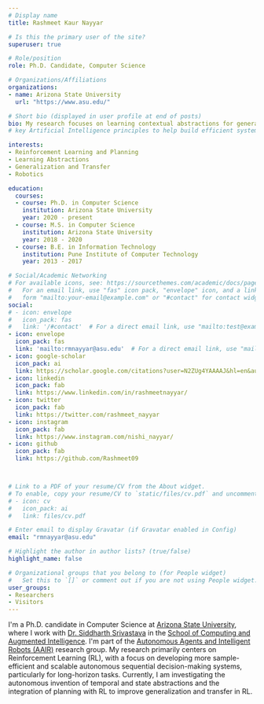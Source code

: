 ```yaml
---
# Display name
title: Rashmeet Kaur Nayyar

# Is this the primary user of the site?
superuser: true

# Role/position
role: Ph.D. Candidate, Computer Science

# Organizations/Affiliations
organizations:
- name: Arizona State University
  url: "https://www.asu.edu/"

# Short bio (displayed in user profile at end of posts)
bio: My research focuses on learning contextual abstractions for generalization in RL."
# key Artificial Intelligence principles to help build efficient systems that can reason about, plan, and act under uncertainty.

interests:
- Reinforcement Learning and Planning
- Learning Abstractions
- Generalization and Transfer
- Robotics

education:
  courses:
  - course: Ph.D. in Computer Science
    institution: Arizona State University
    year: 2020 - present
  - course: M.S. in Computer Science
    institution: Arizona State University
    year: 2018 - 2020
  - course: B.E. in Information Technology
    institution: Pune Institute of Computer Technology
    year: 2013 - 2017

# Social/Academic Networking
# For available icons, see: https://sourcethemes.com/academic/docs/page-builder/#icons
#   For an email link, use "fas" icon pack, "envelope" icon, and a link in the
#   form "mailto:your-email@example.com" or "#contact" for contact widget.
social:
# - icon: envelope
#   icon_pack: fas
#   link: '/#contact'  # For a direct email link, use "mailto:test@example.org".
- icon: envelope
  icon_pack: fas
  link: 'mailto:rmnayyar@asu.edu'  # For a direct email link, use "mailto:test@example.org".
- icon: google-scholar
  icon_pack: ai
  link: https://scholar.google.com/citations?user=N2ZUg4YAAAAJ&hl=en&authuser=1
- icon: linkedin
  icon_pack: fab
  link: https://www.linkedin.com/in/rashmeetnayyar/
- icon: twitter
  icon_pack: fab
  link: https://twitter.com/rashmeet_nayyar
- icon: instagram
  icon_pack: fab
  link: https://www.instagram.com/nishi_nayyar/
- icon: github
  icon_pack: fab
  link: https://github.com/Rashmeet09



# Link to a PDF of your resume/CV from the About widget.
# To enable, copy your resume/CV to `static/files/cv.pdf` and uncomment the lines below.
# - icon: cv
#   icon_pack: ai
#   link: files/cv.pdf

# Enter email to display Gravatar (if Gravatar enabled in Config)
email: "rmnayyar@asu.edu"

# Highlight the author in author lists? (true/false)
highlight_name: false

# Organizational groups that you belong to (for People widget)
#   Set this to `[]` or comment out if you are not using People widget.
user_groups:
- Researchers
- Visitors
---
```


I'm a Ph.D. candidate in Computer Science at [Arizona State University](https://www.asu.edu/), where I work with [Dr. Siddharth Srivastava](https://www.public.asu.edu/~ssriva43/) in the [School of Computing and Augmented Intelligence](https://scai.engineering.asu.edu/). I'm part of the [Autonomous Agents and Intelligent Robots (AAIR)](https://aair-lab.github.io/) research group. My research primarily centers on Reinforcement Learning (RL), with a focus on developing more sample-efficient and scalable autonomous sequential decision-making systems, particularly for long-horizon tasks. Currently, I am investigating the autonomous invention of temporal and state abstractions and the integration of planning with RL to improve generalization and transfer in RL.

